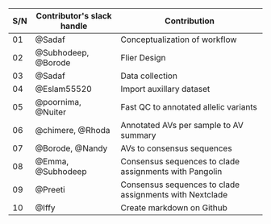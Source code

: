 |S/N| Contributor's slack handle| Contribution|
|--|-----------------|--------------------------------------------|
|01| @Sadaf  |Conceptualization of workflow|
|02| @Subhodeep, @Borode|Flier Design|
|03|@Sadaf|Data collection|
|04|@Eslam55520|Import auxillary dataset|
|05|@poornima, @Nuiter|Fast QC to annotated allelic variants|
|06|@chimere, @Rhoda| Annotated AVs per sample to AV summary|
|07|@Borode, @Nandy|AVs to consensus sequences|
|08|@Emma, @Subhodeep|Consensus sequences to clade assignments with Pangolin|
|09|@Preeti|Consensus sequences to clade assignments with Nextclade|
|10|@Iffy|Create markdown on Github|